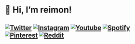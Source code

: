 # 👋 Hi, I’m reimon!

## [![Twitter](https://cdn4.iconfinder.com/data/icons/social-media-icons-the-circle-set/48/twitter_circle-48.png)](https://twitter.com/yonosedondevoy) [![Instagram](https://cdn3.iconfinder.com/data/icons/2018-social-media-logotypes/1000/2018_social_media_popular_app_logo_instagram-48.png)](https://instagram.com/yonosedondevoy) [![Youtube](https://cdn3.iconfinder.com/data/icons/2018-social-media-logotypes/1000/2018_social_media_popular_app_logo_youtube-48.png)](https://www.youtube.com/@yonosedondevoy) [![Spotify](https://cdn0.iconfinder.com/data/icons/social-media-2474/128/spotify_interface_media_social_logo-48.png)](https://open.spotify.com/user/11134995765) [![Pinterest](https://cdn2.iconfinder.com/data/icons/social-media-2285/512/1_Pinterest_colored_svg-48.png)](https://pinterest.com/yonosedondevoy) [![Reddit](https://cdn3.iconfinder.com/data/icons/2018-social-media-logotypes/1000/2018_social_media_popular_app_logo_reddit-48.png)](https://www.reddit.com/user/yonosedondevoy)
